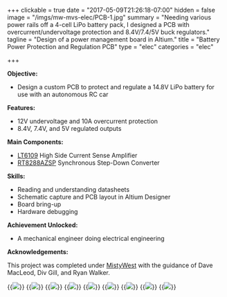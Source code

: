 +++
clickable = true
date = "2017-05-09T21:26:18-07:00"
hidden = false
image = "/imgs/mw-mvs-elec/PCB-1.jpg"
summary = "Needing various power rails off a 4-cell LiPo battery pack, I designed a PCB with overcurrent/undervoltage protection and 8.4V/7.4/5V buck regulators."
tagline = "Design of a power management board in Altium."
title = "Battery Power Protection and Regulation PCB"
type = "elec"
categories = "elec"

+++

__Objective:__ 

+ Design a custom PCB to protect and regulate a 14.8V LiPo battery for use with an autonomous RC car

__Features:__ 

+ 12V undervoltage and 10A overcurrent protection
+ 8.4V, 7.4V, and 5V regulated outputs

__Main Components:__

+ [LT6109](https://www.digikey.ca/product-detail/en/linear-technology/LT6109AHMS-2-PBF/LT6109AHMS-2-PBF-ND/3844948) High Side Current Sense Amplifier
+ [RT8288AZSP](https://www.digikey.ca/product-detail/en/richtek-usa-inc/RT8288AZSP/1028-1148-1-ND/3078151) Synchronous Step-Down Converter

__Skills:__

+ Reading and understanding datasheets
+ Schematic capture and PCB layout in Altium Designer
+ Board bring-up
+ Hardware debugging

__Achievement Unlocked:__ 

+ A mechanical engineer doing electrical engineering

__Acknowledgements:__ 

This project was completed under [MistyWest](https://mistywest.com/) with the guidance of Dave MacLeod, Div Gill, and Ryan Walker.

{{<img caption="Completed PCB in all its glory, like a newly erected city skyline." src="/imgs/mw-mvs-elec/IMG_20170524_162252.jpg">}}
{{<img caption="Schematic capture of the designed circuit." src="/imgs/mw-mvs-elec/Altium schematic.jpg">}}
{{<img caption="PCB layout of top overlay (right) and bottom overlay (left)." src="/imgs/mw-mvs-elec/Altium front-back.jpg">}}
{{<img caption="3D render of PCB in Altium Designer." src="/imgs/mw-mvs-elec/Altium capture.png">}}
{{<img caption="Boards ordered and received from OSH Park." src="/imgs/mw-mvs-elec/IMG_20170519_154141-2.jpg">}}
{{<img caption="Stencil cut out and prepped for applying the solder paste." src="/imgs/mw-mvs-elec/IMG_20170523_164839.jpg">}}
{{<img caption="Solder paste applied and components placed." src="/imgs/mw-mvs-elec/IMG_20170523_165130-2.jpg">}}
{{<img caption="PCB cooking in the reflow oven." src="/imgs/mw-mvs-elec/IMG_20170523_174939.jpg">}}
{{<img caption="After much debugging, the board finally works! Red LED indicates protection circuit is active; Green LED indicates each regulated output is active. Multimeter shown is connected to the 8.4V output." src="/imgs/mw-mvs-elec/IMG_20170525_123943.jpg">}}